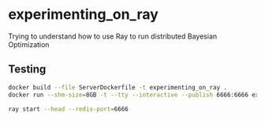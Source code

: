 # experimenting_on_ray
Trying to understand how to use Ray to run distributed Bayesian Optimization

## Testing 

```bash
docker build --file ServerDockerfile -t experimenting_on_ray .
docker run --shm-size=8GB -t --tty --interactive --publish 6666:6666 experimenting_on_ray
```


```bash
ray start --head --redis-port=6666
```